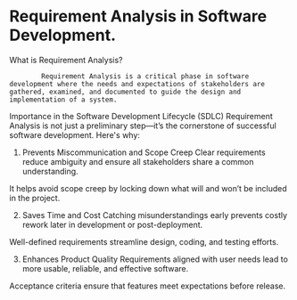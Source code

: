 # Requirement Analysis in Software Development.


What is Requirement Analysis?

            Requirement Analysis is a critical phase in software development where the needs and expectations of stakeholders are gathered, examined, and documented to guide the design and implementation of a system.

Importance in the Software Development Lifecycle (SDLC)
Requirement Analysis is not just a preliminary step—it’s the cornerstone of successful software development. Here's why:

1.  Prevents Miscommunication and Scope Creep
Clear requirements reduce ambiguity and ensure all stakeholders share a common understanding.

It helps avoid scope creep by locking down what will and won’t be included in the project.

2.  Saves Time and Cost
Catching misunderstandings early prevents costly rework later in development or post-deployment.

Well-defined requirements streamline design, coding, and testing efforts.

3.  Enhances Product Quality
Requirements aligned with user needs lead to more usable, reliable, and effective software.

Acceptance criteria ensure that features meet expectations before release.
